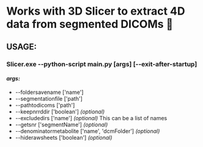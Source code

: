 # Works with 3D Slicer to extract 4D data from segmented DICOMs :cake:

## USAGE:

### Slicer.exe --python-script main.py [args] [--exit-after-startup]

#### **_args:_**

- --foldersavename ['name']
- --segmentationfile ['path']
- --pathtodicoms ['path']
- --keepnrrddir ['boolean'] *(optional)*
- --excludedirs ['name'] *(optional)*
   This can be a list of names
- --getsnr ['segmentName'] *(optional)*
- --denominatormetabolite ['name', 'dcmFolder'] *(optional)*
- --hiderawsheets ['boolean'] *(optional)*